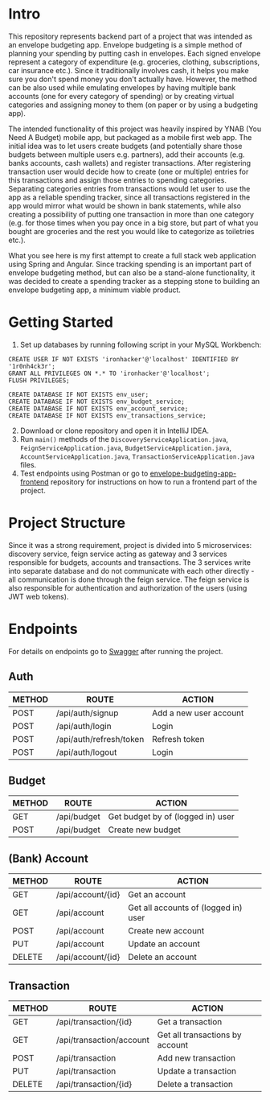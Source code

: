 # Intro

This repository represents backend part of a project that was intended as an envelope budgeting app. Envelope budgeting is a simple method of planning your spending by putting cash in envelopes. Each signed envelope represent a category of expenditure (e.g. groceries, clothing, subscriptions, car insurance etc.). Since it traditionally involves cash, it helps you make sure you don't spend money you don't actually have. However, the method can be also used while emulating envelopes by having multiple bank accounts (one for every category of spending) or by creating virtual categories and assigning money to them (on paper or by using a budgeting app).

The intended functionality of this project was heavily inspired by YNAB (You Need A Budget) mobile app, but packaged as a mobile first web app. The initial idea was to let users create budgets (and potentially share those budgets between multiple users e.g. partners), add their accounts (e.g. banks accounts, cash wallets) and register transactions. After registering transaction user would decide how to create (one or multiple) entries for this transactions and assign those entries to spending categories. Separating categories entries from transactions would let user to use the app as a reliable spending tracker, since all transactions registered in the app would mirror what would be shown in bank statements, while also creating a possibility of putting one transaction in more than one category (e.g. for those times when you pay once in a big store, but part of what you bought are groceries and the rest you would like to categorize as toiletries etc.).

What you see here is my first attempt to create a full stack web application using Spring and Angular. Since tracking spending is an important part of envelope budgeting method, but can also be a stand-alone functionality, it was decided to create a spending tracker as a stepping stone to building an envelope budgeting app, a minimum viable product.

# Getting Started
1. Set up databases by running following script in your MySQL Workbench:

```
CREATE USER IF NOT EXISTS 'ironhacker'@'localhost' IDENTIFIED BY '1r0nh4ck3r';
GRANT ALL PRIVILEGES ON *.* TO 'ironhacker'@'localhost';
FLUSH PRIVILEGES;

CREATE DATABASE IF NOT EXISTS env_user;
CREATE DATABASE IF NOT EXISTS env_budget_service;
CREATE DATABASE IF NOT EXISTS env_account_service;
CREATE DATABASE IF NOT EXISTS env_transactions_service;
```

2. Download or clone repository and open it in IntelliJ IDEA.
3. Run ```main()``` methods of the ```DiscoveryServiceApplication.java```, ```FeignServiceApplication.java```, ```BudgetServiceApplication.java```, ```AccountServiceApplication.java```, ```TransactionServiceApplication.java``` files.
4. Test endpoints using Postman or go to [envelope-budgeting-app-frontend](https://github.com/kat-wasik/envelope-budgeting-app-frontend) repository for instructions on how to run a frontend part of the project.

# Project Structure
Since it was a strong requirement, project is divided into 5 microservices: discovery service, feign service acting as gateway and 3 services responsible for budgets, accounts and transactions. The 3 services write into separate database and do not communicate with each other directly - all communication is done through the feign service. The feign service is also responsible for authentication and authorization of the users (using JWT web tokens).

# Endpoints

For details on endpoints go to [Swagger](http://localhost:8080/swagger-ui.html) after running the project.

## Auth
|METHOD|ROUTE|ACTION|
|---|----|----|
|POST|/api/auth/signup|Add a new user account|
|POST|/api/auth/login|Login|
|POST|/api/auth/refresh/token|Refresh token|
|POST|/api/auth/logout|Login|

## Budget
|METHOD|ROUTE|ACTION|
|---|----|----|
|GET|/api/budget|Get budget by of (logged in) user|
|POST|/api/budget|Create new budget|

## (Bank) Account
|METHOD|ROUTE|ACTION|
|---|----|----|
|GET|/api/account/{id}|Get an account|
|GET|/api/account|Get all accounts of (logged in) user|
|POST|/api/account|Create new account|
|PUT|/api/account|Update an account|
|DELETE|/api/account/{id}|Delete an account|

## Transaction
|METHOD|ROUTE|ACTION|
|---|----|----|
|GET|/api/transaction/{id}|Get a transaction|
|GET|/api/transaction/account|Get all transactions by account|
|POST|/api/transaction|Add new transaction|
|PUT|/api/transaction|Update a transaction|
|DELETE|/api/transaction/{id}|Delete a transaction|

